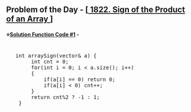 ## Problem of the Day - [<a href="https://leetcode.com/problems/sign-of-the-product-of-an-array/"> 1822. Sign of the Product of an Array </a>]


#### ⭐<ins>Solution Function Code #1</ins> -
<pre>

   int arraySign(vector<int>& a) {
        int cnt = 0;
        for(int i = 0; i < a.size(); i++) 
        {
            if(a[i] == 0) return 0;
            if(a[i] < 0) cnt++;
        }
        return cnt%2 ? -1 : 1;
    }
</pre>
